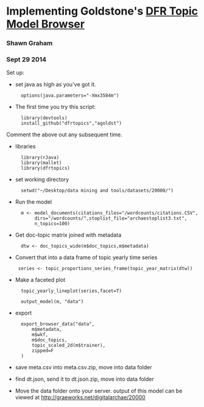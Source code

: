 # Implementing Goldstone's [DFR Topic Model Browser](http://agoldst.github.io/dfr-browser/)
### Shawn Graham
### Sept 29 2014


Set up:
+ set java as high as you've got it.

	    options(java.parameters="-Xmx3584m")

+ The first time you try this script:

	    library(devtools)
    	install_github("dfrtopics","agoldst")
	
Comment the above out any subsequent time.

+ libraries

	    library(rJava)
	    library(mallet)
	    library(dfrtopics)

+ set working directory

	    setwd("~/Desktop/data mining and tools/datasets/20000/")

+ Run the model

	    m <- model_documents(citations_files="/wordcounts/citations.CSV",
    	     dirs="/wordcounts/",stoplist_file="archaestoplist3.txt",
        	 n_topics=100)
 
+ Get doc-topic matrix joined with metadata

	    dtw <- doc_topics_wide(m$doc_topics,m$metadata)
 
+ Convert that into a data frame of topic yearly time series

	   series <- topic_proportions_series_frame(topic_year_matrix(dtw))

+ Make a faceted plot

	    topic_yearly_lineplot(series,facet=T)

	    output_model(m, "data")


+ export
	
    	export_browser_data("data",
 	    	m$metadata,
      	    m$wkf,
      	    m$doc_topics,
      	    topic_scaled_2d(m$trainer),
      	    zipped=F
	    )


+ save meta.csv into meta.csv.zip, move into data folder
+ find dt.json, send it to dt.json.zip, move into data folder

+ Move the data folder onto your server. 
 output of this model can be viewed at http://graeworks.net/digitalarchae/20000
